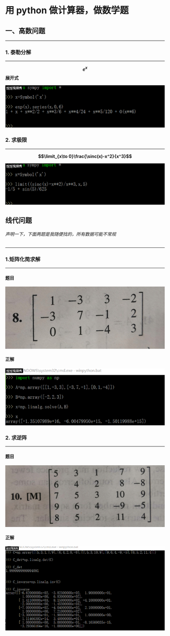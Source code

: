 用 python 做计算器，做数学题
=
## 一、高数问题

---
### 1. 泰勒分解
---
**$$e^x$$展开式**

![](images/1.gif)

### 2. 求极限
---
**$$\limit_{x\to 0}\frac{\sinc(x)-x^2}{x^3}$$**

![](images/2.gif)


## 线代问题
###### 声明一下，下面两题是我随便找的，所有数据可能不常规

---
### 1.矩阵化简求解
---
#### 题目
![](images/825793392715580682.jpg)
#### 正解
![](images/3.gif)

### 2. 求逆阵
---
#### 题目
![](images/578897380115418570.jpg)
#### 正解
![](images/4.gif)
